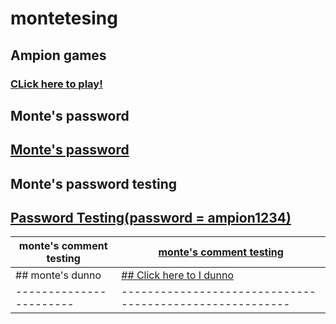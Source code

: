 # montetesing
## Ampion games

### [CLick here to play!](/montetesting/ampiongamestetris)

## Monte's password

## [Monte's password](/montetesting/ayyosecrets)

## Monte's password testing

## [Password Testing(password = ampion1234)](/montetesting/password1)


|monte's comment testing|[monte's comment testing](/montetesting/commenttesting1)|
|-----------------------|--------------------------------------------------------|
|   ## monte's dunno    |[## Click here to I dunno](/montetesting/idunno)        |
|-----------------------|--------------------------------------------------------|


